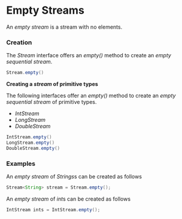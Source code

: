 # Empty Streams

An *empty stream* is a stream with no elements. 

### Creation

The *Stream* interface offers an *empty()* method to create an *empty sequential stream*.

```java
Stream.empty()
```

**Creating a *stream* of primitive types**

The following interfaces offer an *empty()* method to create an *empty sequential stream* of primitive types.

* *IntStream*
* *LongStream*
* *DoubleStream*

```java
IntStream.empty()
LongStream.empty()
DoubleStream.empty()
```

### Examples

An *empty stream* of *Strings*s can be created as follows

```java
Stream<String> stream = Stream.empty();
```

An *empty stream* of *int*s can be created as follows

```java
IntStream ints = IntStream.empty();
```

